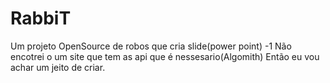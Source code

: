 # RabbiT
Um projeto OpenSource de robos que cria slide(power point)
-1 Não encotrei o um site que tem as api que é nessesario(Algomith) Então eu vou achar um jeito de criar.
